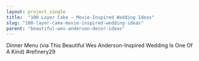 ```yaml
---
layout: project_single
title:  "100 Layer Cake — Movie-Inspired Wedding Ideas"
slug: "100-layer-cake-movie-inspired-wedding-ideas"
parent: "beautiful-wes-anderson-decor-ideas"
---
```

Dinner Menu (via This Beautiful Wes Anderson-Inspired Wedding Is One Of A Kind) #refinery29